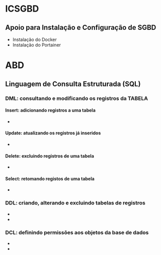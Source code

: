 # ICSGBD
## Apoio para Instalação e Configuração de SGBD
- Instalação do Docker
- Instalação do Portainer
# ABD
## Linguagem de Consulta Estruturada (SQL)
### DML: consultando e modificando os registros da TABELA
#### Insert: adicionando registros a uma tabela
-
#### Update: atualizando os registros já inseridos
-
#### Delete: excluindo registros de uma tabela
-
#### Select: retomando registos de uma tabela
-
### DDL: criando, alterando e excluindo tabelas de registros
-
-
### DCL: definindo permissões aos objetos da base de dados
-
-
